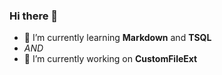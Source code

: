 ### Hi there 👋
- 🌱 I’m currently learning **Markdown** and **TSQL**
- _AND_
- 🔭 I’m currently working on **CustomFileExt**

<!--
**sadpolychron/sadpolychron** is a ✨ _special_ ✨ repository because its `README.md` (this file) appears on your GitHub profile.

Here are some ideas to get you started:

- 🔭 I’m currently working on ...
- 🌱 I’m currently learning ...
- 👯 I’m looking to collaborate on ...
- 🤔 I’m looking for help with ...
- 💬 Ask me about ...
- 📫 How to reach me: ...
- 😄 Pronouns: ...
- ⚡ Fun fact: ...
-->
